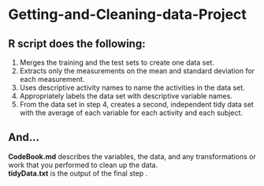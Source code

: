 # Getting-and-Cleaning-data-Project<br />
## R script does the following: <br />
1. Merges the training and the test sets to create one data set.<br />
2. Extracts only the measurements on the mean and standard deviation for each measurement.<br />
3. Uses descriptive activity names to name the activities in the data set.<br />
4. Appropriately labels the data set with descriptive variable names.<br />
5. From the data set in step 4, creates a second, independent tidy data set with the average of each variable for each activity and each subject.<br />
## And...<br />
**CodeBook.md** describes the variables, the data, and any transformations or work that you performed to clean up the data.<br />
**tidyData.txt** is the output of the final step .<br />
